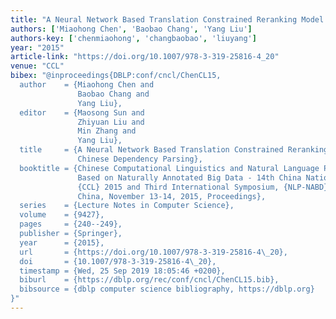 ```yaml
---
title: "A Neural Network Based Translation Constrained Reranking Model for Chinese Dependency Parsing"
authors: ['Miaohong Chen', 'Baobao Chang', 'Yang Liu']
authors-key: ['chenmiaohong', 'changbaobao', 'liuyang']
year: "2015"
article-link: "https://doi.org/10.1007/978-3-319-25816-4_20"
venue: "CCL"
bibex: "@inproceedings{DBLP:conf/cncl/ChenCL15,
  author    = {Miaohong Chen and
               Baobao Chang and
               Yang Liu},
  editor    = {Maosong Sun and
               Zhiyuan Liu and
               Min Zhang and
               Yang Liu},
  title     = {A Neural Network Based Translation Constrained Reranking Model for
               Chinese Dependency Parsing},
  booktitle = {Chinese Computational Linguistics and Natural Language Processing
               Based on Naturally Annotated Big Data - 14th China National Conference,
               {CCL} 2015 and Third International Symposium, {NLP-NABD} 2015, Guangzhou,
               China, November 13-14, 2015, Proceedings},
  series    = {Lecture Notes in Computer Science},
  volume    = {9427},
  pages     = {240--249},
  publisher = {Springer},
  year      = {2015},
  url       = {https://doi.org/10.1007/978-3-319-25816-4\_20},
  doi       = {10.1007/978-3-319-25816-4\_20},
  timestamp = {Wed, 25 Sep 2019 18:05:46 +0200},
  biburl    = {https://dblp.org/rec/conf/cncl/ChenCL15.bib},
  bibsource = {dblp computer science bibliography, https://dblp.org}
}"
---
```

